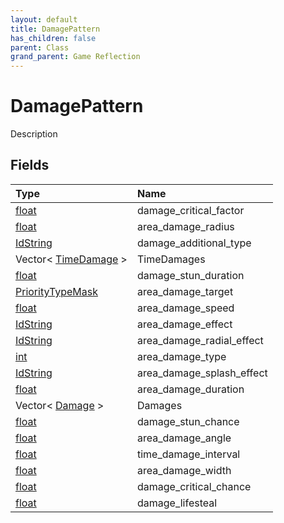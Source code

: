 ```yaml
---
layout: default
title: DamagePattern
has_children: false
parent: Class
grand_parent: Game Reflection
---
```

# DamagePattern
Description 

## Fields

| Type | Name |
|:-------------|:--------------|
| [float](/docs/game-reflection/components/float) | damage_critical_factor |
| [float](/docs/game-reflection/components/float) | area_damage_radius |
| [IdString](/docs/game-reflection/components/id_string) | damage_additional_type |
| Vector< [TimeDamage](/docs/game-reflection/classes/time_damage) > | TimeDamages |
| [float](/docs/game-reflection/components/float) | damage_stun_duration |
| [PriorityTypeMask](/docs/game-reflection/classes/priority_type_mask) | area_damage_target |
| [float](/docs/game-reflection/components/float) | area_damage_speed |
| [IdString](/docs/game-reflection/components/id_string) | area_damage_effect |
| [IdString](/docs/game-reflection/components/id_string) | area_damage_radial_effect |
| [int](/docs/game-reflection/enums/int) | area_damage_type |
| [IdString](/docs/game-reflection/components/id_string) | area_damage_splash_effect |
| [float](/docs/game-reflection/components/float) | area_damage_duration |
| Vector< [Damage](/docs/game-reflection/classes/damage) > | Damages |
| [float](/docs/game-reflection/components/float) | damage_stun_chance |
| [float](/docs/game-reflection/components/float) | area_damage_angle |
| [float](/docs/game-reflection/components/float) | time_damage_interval |
| [float](/docs/game-reflection/components/float) | area_damage_width |
| [float](/docs/game-reflection/components/float) | damage_critical_chance |
| [float](/docs/game-reflection/components/float) | damage_lifesteal |

